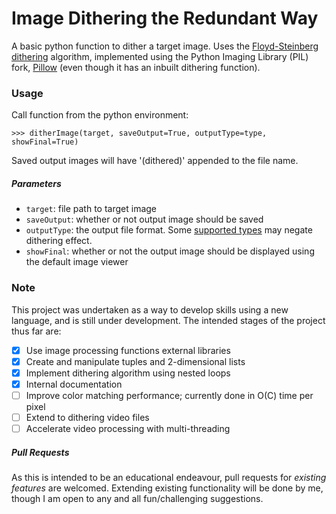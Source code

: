 # Image Dithering the Redundant Way

A basic python function to dither a target image. Uses the [Floyd-Steinberg dithering](https://en.wikipedia.org/wiki/Floyd%E2%80%93Steinberg_dithering) algorithm,
implemented using the Python Imaging Library (PIL) fork, [Pillow](https://github.com/python-pillow/Pillow) (even though it has an inbuilt dithering function).

### Usage

Call function from the python environment:
```
>>> ditherImage(target, saveOutput=True, outputType=type, showFinal=True)
```

Saved output images will have '(dithered)' appended to the file name.

##### Parameters

- `target`: file path to target image
- `saveOutput`: whether or not output image should be saved
- `outputType`: the output file format. Some [supported types](https://pillow.readthedocs.io/en/stable/handbook/image-file-formats.html) may negate dithering effect.
- `showFinal`: whether or not the output image should be displayed using the default image viewer

### Note

This project was undertaken as a way to develop skills using a new language, and is still under development.
The intended stages of the project thus far are:

- [X] Use image processing functions external libraries
- [X] Create and manipulate tuples and 2-dimensional lists
- [X] Implement dithering algorithm using nested loops
- [X] Internal documentation
- [ ] Improve color matching performance; currently done in O(C) time per pixel
- [ ] Extend to dithering video files
- [ ] Accelerate video processing with multi-threading

##### Pull Requests

As this is intended to be an educational endeavour, pull requests for _*existing features*_
are welcomed. Extending existing functionality will be done by me, though I am
open to any and all fun/challenging suggestions.
